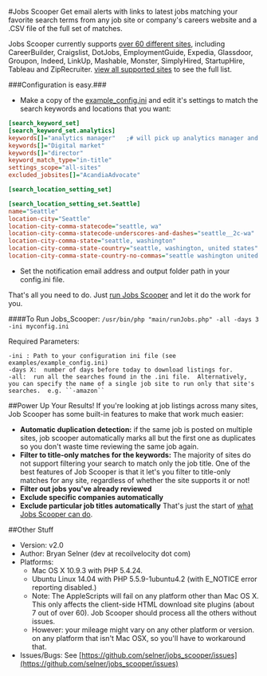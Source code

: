 #Jobs Scooper 
Get email alerts with links to latest jobs matching your favorite search terms from any job site or company's careers website and a .CSV file of the full set of matches.  

Jobs Scooper currently supports [over 60 different sites](https://github.com/selner/jobs_scooper/wiki/Jobs-Scooper:--Sites-Supported), including CareerBuilder, Craigslist, DotJobs, EmploymentGuide, Expedia, Glassdoor, Groupon, Indeed, LinkUp, Mashable, Monster,  SimplyHired, StartupHire, Tableau and ZipRecruiter.  [view all supported sites](https://github.com/selner/jobs_scooper/wiki/Jobs-Scooper:--Sites-Supported) to see the full list.

###Configuration is easy.###
* Make a copy of the [example_config.ini](https://github.com/selner/jobs_scooper/blob/master/examples/example_config.ini) and edit it's settings to match the search keywords and locations that you want:
```INI
[search_keyword_set]
[search_keyword_set.analytics]
keywords[]="analytics manager"   ;# will pick up analytics manager and senior/sr analytics manager
keywords[]="Digital market"
keywords[]="director"
keyword_match_type="in-title"
settings_scope="all-sites"
excluded_jobsites[]="AcandiaAdvocate"

[search_location_setting_set]

[search_location_setting_set.Seattle]
name="Seattle"
location-city="Seattle"
location-city-comma-statecode="seattle, wa"
location-city-comma-statecode-underscores-and-dashes="seattle__2c-wa"
location-city-comma-state="seattle, washington"
location-city-comma-state-country="seattle, washington, united states"
location-city-comma-state-country-no-commas="seattle washington united states"
```

* Set the notification email address and output folder path in your config.ini file.  

That's all you need to do.  Just [run Jobs Scooper](https://github.com/selner/jobs_scooper/wiki/Running-Jobs-Scooper) and let it do the work for you.

####To Run Jobs_Scooper:
``/usr/bin/php "main/runJobs.php" -all -days 3 -ini myconfig.ini``

Required Parameters:
```man
-ini : Path to your configuration ini file (see examples/example_config.ini) 
-days X:  number of days before today to download listings for. 
-all:  run all the searches found in the .ini file.  Alternatively, you can specify the name of a single job site to run only that site's searches.  e.g. ``-amazon``
```


##Power Up Your Results! 
If you're looking at job listings across many sites, Job Scooper has some built-in features to make that work much easier:
* **Automatic duplication detection:**  if the same job is posted on multiple sites, job scooper automatically marks all but the first one as duplicates so you don't waste time reviewing the same job again. 
* **Filter to title-only matches for the keywords:**  The majority of sites do not support filtering your search to match only the job title.  One of the best features of Job Scooper is that it let's you filter to title-only matches for any site, regardless of whether the site supports it or not!
* **Filter out jobs you've already reviewed** 
* **Exclude specific companies automatically**
* **Exclude particular job titles automatically**
That's just the start of [what Jobs Scooper can do](https://github.com/selner/jobs_scooper/wiki).

##Other Stuff
* Version:  v2.0
* Author:  Bryan Selner (dev at recoilvelocity dot com)
* Platforms:  
	* Mac OS X 10.9.3 with PHP 5.4.24.  
	* Ubuntu Linux 14.04 with PHP 5.5.9-1ubuntu4.2 (with E_NOTICE error reporting disabled.)
	* Note:  The AppleScripts will fail on any platform other than Mac OS X.  This only affects the client-side HTML download site plugins (about 7 out of over 60).  Job Scooper should process all the others without issues. 
	* However:  your mileage might vary on any other platform or version. 
on any platform that isn't Mac OSX, so you'll have to workaround that.
* Issues/Bugs:  See [https://github.com/selner/jobs_scooper/issues](https://github.com/selner/jobs_scooper/issues)
